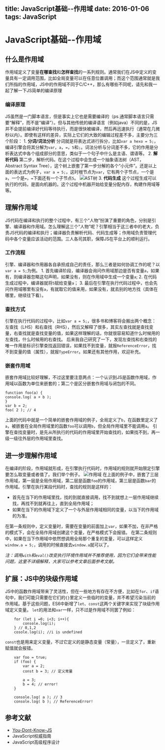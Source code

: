 title: JavaScript基础--作用域
date: 2016-01-06
tags: JavaScript
---

# JavaScript基础--作用域

## 什么是作用域
作用域定义了变量**在哪查找**和**怎样查找**的一系列规则。通常我们在JS中定义的变量具有一定调用范围，比如全局变量可以在任意位置调用；而这个范围通常就是我们所指的作用域，JS中的作用域不同于C/C++，那么有哪些不同呢，请先和我一起了解一下JS简单的编译原理

### 编译原理
JS虽然是一门脚本语言，但是事实上它也是需要编译的（ps.通常脚本语言只需要“解释”，而不是“编译”）。但与其他传统的编译语言（例如java）不同的是，JS并不会提前编译好代码等待执行，而是很快被编译，然后再迅速执行（通常在几微秒以内）。即使有这样的差异，实际上它们的大致的编辑过程差不多，主要分为三个阶段：
	1. **分词/词法分析**
		分词就是将表达式进行拆分，比如`var a hexo = 5;`，编译引擎会将其分解为`var`，`a`，`=`，`5`和`;`。词法分析与分词差不多，它的作用是分析表达式中各个组成部分的意思，类似于一个句子中什么是主语、谓语等。
	2. **解析代码**
	第二步，解析代码。在这个过程中会生成一个抽象语法树（AST，Abstract Syntax Tree），这个树上嵌套了第一步分解的各个“小元件”。还是以上面的表达式为例子，`var a = 5;`，这时根节点为`var`，它有两个子节点，一个是`a`，一个是`=`，`=`下面还有一个子节点`5`。
	![AST树](http://img2.ph.126.net/-nEUMrTc1wRFZKi4iP_FDA==/6631429505027617499.png)
	3. **代码生成**
这个过程生成可以执行的代码，是面向机器的。这个过程中机器开始给变量分配内存，构建作用域等等。

## 理解作用域
JS代码在编译和执行的整个过程中，有三个“人物”扮演了重要的角色，分别是引擎、编译器和作用域。怎么理解这三个“人物”呢？引擎相当于这三者中的老大，负责JS代码的编译和执行；编译器负责解析代码、代码生成等；作用域负责管理代码中各个变量应该活动的范围。三人各司其职，保障JS在平台上的顺利运行。

### 工作流程
引擎、编译器和作用器各自承担成自己的责任，那么三者是如何协调工作的呢？以`var a = 5;`为例。
	1. 首先编译阶段，编译器会询问作用域那边是否有变量`a`，如果有，则编译器忽略这句声明，如果没有，则在作用域中生成一个变量`a`;
	2. 在代码生成过程中，编译器就将`5`赋给变量`a`；
	3. 最后在引擎在执行代码过程中，也会先问作用域哪里有没有`a`，有就取它的值来用，如果没有，就去别的地方找（具体在哪里，继续往下看）。

### 查找方式
引擎在执行代码的过程中，比如`var a = 5;`，很多书和博客将会搬出两个概念：左查找（LHS）和右查找（RHS），然后又解释了很多，其实左查找就是查找变量，右查找就是查找变量的值，如果这样理解的话，你就很容易知道什么时候用的左查找，什么时候用的右查找。
后来我自己研究了一下，发现左查找和右查找的唯一作用是标识引擎查找返回错误，如果找不到变量，就报`ReferenceError`，找不到变量的值（属性），就报`TypeError`。如果还有其他作用，欢迎补充。

### 嵌套作用域
嵌套作用域比较好理解，不过这里要注意两点：一个认识到JS是函数作用域，作用域以函数为单位来嵌套的；第二个是区分嵌套作用域与闭包的不同。

    function foo(a) {
    console.log( a + b );
	}
	var b = 2;
	foo( 2 ); // 4

上面的代码中就是一个简单的嵌套作用域的例子，全局定义了`b`，在函数里定义了`a`，被嵌套在全局作用域里的函数`foo`可以调用`b`，但全局作用域里不能调用`a`。
引擎在查找变量时，是先从所执行的代码的作用域里开始查找的，如果找不到，再一级一级往外层的作用域里查找。

## 进一步理解作用域
在编译的阶段，作用域就形成，在引擎执行代码时，作用域的规则就开始限定引擎要怎么取变量或者值了。我们举个例子。
![作用域](http://img1.ph.126.net/1qzLRSjLPp54qoBZOaOjLw==/6630607070329665184.jpg)
在上面的例子中，嵌套了三层作用域，第一层是全局作用域，第二层是函数`foo`的作用域，第三层是函数`bar`的作用域。引擎在执行某段代码时，查找的规则是这样的：
- 首先在当下的作用域里找，找的到就直接调用，找不到就想上一层作用域继续找，再找不到就再往上，直到全局作用域；
- 如果在当下的作用域下定义了一个与外层作用域相同的变量，以当下的作用域的为准。

在第一条规则中，定义变量时，需要在变量的前面加上`var`，如果不加，在非严格的模式下，会在全局作用域创建这个变量，在严格模式下会报错。
在第二条规则中，如果在当下作用域中依然想调用全局那个重复的变量，可以这样定义`window.a = 5;`，调用的时候直接去`window.a`就可以了。

*注：调用`with`和`eval()`改变执行环境作用域并不推荐使用，因为它们会带来性能问题，这里不详细解释，大家可以参考文章后面参考文献。*

## 扩展：JS中的块级作用域
JS中的函数作用域带来了灵活性，但在一些地方有存在不方便，比如在`for`、`if`语句中，我们可能只需要在它们的`{}`里定义一些临时的变量，并不希望污染当前的作用域。基于这些问题，ES6中新增了`let`、`const`这两个关键字来实现了块级作用域定义变量。
`let`的用法和`var`一样，只不过是作用域不同罢了例如：
```
	for (let i =0; i<3; i++){
		console.log(i);
	} // 0,1,2
	cosole.log(i); //i is undefined
```
`const`也是用来定义变量，不过它定义的是静态变量（常量），一旦定义了，重新赋值就会报错。
```
	var foo = true;
	if (foo) {
	    var a = 2;
	    const b = 3; // 定义常量

	    a = 3;
	    b = 4; // error!
	}

	console.log( a ); // 3
	console.log( b ); // ReferenceError!
```

## 参考文献
- [You-Dont-Know-JS](https://github.com/getify/You-Dont-Know-JS/tree/master/scope%20%26%20closures)
- JavaScript权威指南
- JavaScript高级程序设计
